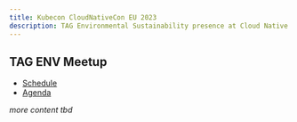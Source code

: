 ```yaml
---
title: Kubecon CloudNativeCon EU 2023
description: TAG Environmental Sustainability presence at Cloud Native Computing Foundation’s flagship conference in Amsterdam, The Netherlands from 18-21 April, 2023.
---
```


## TAG ENV Meetup 

* [Schedule](https://events.linuxfoundation.org/kubecon-cloudnativecon-europe/program/schedule/)
* [Agenda](https://docs.google.com/document/d/1ESxvXcSiorwi_Zh1WXuVmHJcSlR5aJQbCYfh11xRXqw/edit#)

*more content tbd*